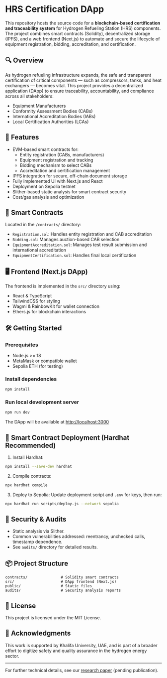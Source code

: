 # HRS Certification DApp

This repository hosts the source code for a **blockchain-based certification and traceability system** for Hydrogen Refueling Station (HRS) components. The project combines smart contracts (Solidity), decentralized storage (IPFS), and a web frontend (Next.js) to automate and secure the lifecycle of equipment registration, bidding, accreditation, and certification.

## 🔍 Overview

As hydrogen refueling infrastructure expands, the safe and transparent certification of critical components — such as compressors, tanks, and heat exchangers — becomes vital. This project provides a decentralized application (DApp) to ensure traceability, accountability, and compliance across all stakeholders:
- Equipment Manufacturers
- Conformity Assessment Bodies (CABs)
- International Accreditation Bodies (IABs)
- Local Certification Authorities (LCAs)

## 🚀 Features

- EVM-based smart contracts for:
  - Entity registration (CABs, manufacturers)
  - Equipment registration and tracking
  - Bidding mechanism to select CABs
  - Accreditation and certification management
- IPFS integration for secure, off-chain document storage
- Fully implemented UI with Next.js and React
- Deployment on Sepolia testnet
- Slither-based static analysis for smart contract security
- Cost/gas analysis and optimization

## 🧱 Smart Contracts

Located in the `/contracts/` directory:
- `Registration.sol`: Handles entity registration and CAB accreditation
- `Bidding.sol`: Manages auction-based CAB selection
- `EquipmentAccreditation.sol`: Manages test result submission and international accreditation
- `EquipmentCertification.sol`: Handles final local certification

## 🖥️ Frontend (Next.js DApp)

The frontend is implemented in the `src/` directory using:
- React & TypeScript
- TailwindCSS for styling
- Wagmi & RainbowKit for wallet connection
- Ethers.js for blockchain interactions

## 🛠️ Getting Started

### Prerequisites
- Node.js >= 18
- MetaMask or compatible wallet
- Sepolia ETH (for testing)

### Install dependencies

```bash
npm install
```

### Run local development server

```bash
npm run dev
```

The DApp will be available at [http://localhost:3000](http://localhost:3000)

## 🧪 Smart Contract Deployment (Hardhat Recommended)

1. Install Hardhat:
```bash
npm install --save-dev hardhat
```

2. Compile contracts:
```bash
npx hardhat compile
```

3. Deploy to Sepolia:
Update deployment script and `.env` for keys, then run:
```bash
npx hardhat run scripts/deploy.js --network sepolia
```

## 🔐 Security & Audits

- Static analysis via Slither.
- Common vulnerabilities addressed: reentrancy, unchecked calls, timestamp dependence.
- See `audits/` directory for detailed results.

## 📦 Project Structure

```
contracts/               # Solidity smart contracts
src/                     # DApp frontend (Next.js)
public/                  # Static files
audits/                  # Security analysis reports
```

## 📜 License

This project is licensed under the MIT License.

## 🙌 Acknowledgments

This work is supported by Khalifa University, UAE, and is part of a broader effort to digitize safety and quality assurance in the hydrogen energy sector.

---

For further technical details, see our [research paper](https://doi.org/xx.xxxx/x.xxxx.2025.xxxxxx) (pending publication).
